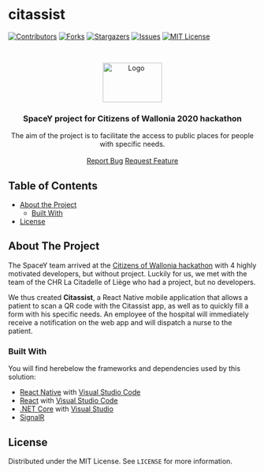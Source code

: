 # citassist

<!--
	Huge thank you to this repository for their amazing README template!
	https://github.com/othneildrew/Best-README-Template/blob/master/README.md
-->

<!-- PROJECT SHIELDS -->

[![Contributors][contributors-shield]][contributors-url]
[![Forks][forks-shield]][forks-url]
[![Stargazers][stars-shield]][stars-url]
[![Issues][issues-shield]][issues-url]
[![MIT License][license-shield]][license-url]

<!-- PROJECT LOGO -->
<br />
<p align="center">
  <a href="https://github.com/wearespacey/citassist">
    <img src="https://nsa40.casimages.com/img/2019/08/11/190811015143756586.jpg" alt="Logo" width="120" height="80">
  </a>

  <h3 align="center">SpaceY project for Citizens of Wallonia 2020 hackathon</h3>

  <p align="center">
    The aim of the project is to facilitate the access to public places for people with specific needs.
    <br />
    <br />
    <a href="https://github.com/wearespacey/citassist/issues">Report Bug</a>
    <a href="https://github.com/wearespacey/citassist/issues">Request Feature</a>
  </p>
</p>

<!-- TABLE OF CONTENTS -->

## Table of Contents

-   [About the Project](#about-the-project)
    -   [Built With](#built-with)
-   [License](#license)

<!-- ABOUT THE PROJECT -->

## About The Project

The SpaceY team arrived at the [Citizens of Wallonia hackathon](https://www.citizensofwallonia.be/) with 4 highly motivated developers, but without project.
Luckily for us, we met with the team of the CHR La Citadelle of Liège who had a project, but no developers.

We thus created **Citassist**, a React Native mobile application that allows a patient to scan a QR code with the Citassist app, as well as to quickly fill a form with his specific needs. An employee of the hospital will immediately receive a notification on the web app and will dispatch a nurse to the patient.

### Built With

You will find herebelow the frameworks and dependencies used by this solution:

-   [React Native](https://reactnative.dev/) with [Visual Studio Code](https://code.visualstudio.com/)
-   [React](https://reactjs.org/) with [Visual Studio Code](https://code.visualstudio.com/)
-   [.NET Core](https://dotnet.microsoft.com/) with [Visual Studio](https://visualstudio.microsoft.com/)
-   [SignalR](https://dotnet.microsoft.com/apps/aspnet/signalr)

<!-- LICENSE -->

## License

Distributed under the MIT License. See `LICENSE` for more information.

<!-- MARKDOWN LINKS & IMAGES -->
<!-- https://www.markdownguide.org/basic-syntax/#reference-style-links -->

[contributors-shield]: https://img.shields.io/github/contributors/wearespacey/citassist?style=flat-square
[contributors-url]: https://github.com/wearespacey/citassist/graphs/contributors
[forks-shield]: https://img.shields.io/github/forks/wearespacey/citassist?style=flat-square
[forks-url]: https://github.com/wearespacey/citassist/network/members
[stars-shield]: https://img.shields.io/github/stars/wearespacey/citassist?style=flat-square
[stars-url]: https://github.com/wearespacey/citassist/stargazers
[issues-shield]: https://img.shields.io/github/issues/wearespacey/citassist?style=flat-square
[issues-url]: https://github.com/wearespacey/citassist/issues
[license-shield]: https://img.shields.io/github/license/wearespacey/citassist?style=flat-square
[license-url]: https://github.com/wearespacey/citassist/blob/master/LICENSE
